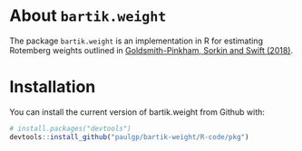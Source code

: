 
<!-- README.md is generated from README.Rmd. Please edit that file -->

# About `bartik.weight`

The package `bartik.weight` is an implementation in R for estimating
Rotemberg weights outlined in [Goldsmith-Pinkham, Sorkin and Swift
(2018)](http://paulgp.github.io/papers/bartik_gpss.pdf).

# Installation

You can install the current version of bartik.weight from Github with:

``` r
# install.packages("devtools")
devtools::install_github("paulgp/bartik-weight/R-code/pkg")
```
